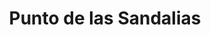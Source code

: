 ---
title: "Punto de las Sandalias"
url: /san-isidro-de-el-general/punto-de-las-sandalias/
shop: Schuhe
---